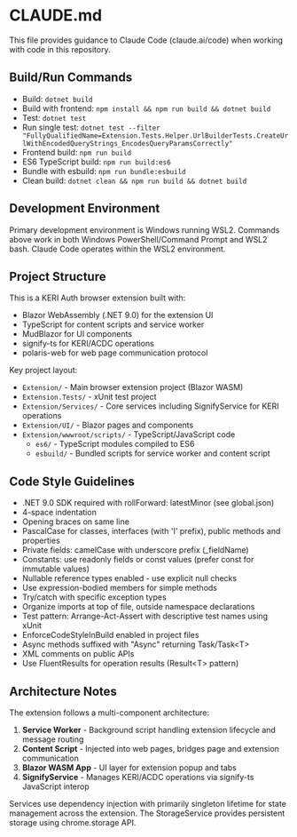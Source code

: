 # CLAUDE.md

This file provides guidance to Claude Code (claude.ai/code) when working with code in this repository.

## Build/Run Commands

- Build: `dotnet build`
- Build with frontend: `npm install && npm run build && dotnet build`
- Test: `dotnet test`
- Run single test: `dotnet test --filter "FullyQualifiedName=Extension.Tests.Helper.UrlBuilderTests.CreateUrlWithEncodedQueryStrings_EncodesQueryParamsCorrectly"`
- Frontend build: `npm run build`
- ES6 TypeScript build: `npm run build:es6`
- Bundle with esbuild: `npm run bundle:esbuild`
- Clean build: `dotnet clean && npm run build && dotnet build`

## Development Environment

Primary development environment is Windows running WSL2. Commands above work in both Windows PowerShell/Command Prompt and WSL2 bash. Claude Code operates within the WSL2 environment.

## Project Structure

This is a KERI Auth browser extension built with:
- Blazor WebAssembly (.NET 9.0) for the extension UI
- TypeScript for content scripts and service worker
- MudBlazor for UI components
- signify-ts for KERI/ACDC operations
- polaris-web for web page communication protocol

Key project layout:
- `Extension/` - Main browser extension project (Blazor WASM)
- `Extension.Tests/` - xUnit test project
- `Extension/Services/` - Core services including SignifyService for KERI operations
- `Extension/UI/` - Blazor pages and components
- `Extension/wwwroot/scripts/` - TypeScript/JavaScript code
  - `es6/` - TypeScript modules compiled to ES6
  - `esbuild/` - Bundled scripts for service worker and content script

## Code Style Guidelines

- .NET 9.0 SDK required with rollForward: latestMinor (see global.json)
- 4-space indentation
- Opening braces on same line
- PascalCase for classes, interfaces (with 'I' prefix), public methods and properties
- Private fields: camelCase with underscore prefix (_fieldName)
- Constants: use readonly fields or const values (prefer const for immutable values)
- Nullable reference types enabled - use explicit null checks
- Use expression-bodied members for simple methods
- Try/catch with specific exception types
- Organize imports at top of file, outside namespace declarations
- Test pattern: Arrange-Act-Assert with descriptive test names using xUnit
- EnforceCodeStyleInBuild enabled in project files
- Async methods suffixed with "Async" returning Task/Task&lt;T&gt;
- XML comments on public APIs
- Use FluentResults for operation results (Result&lt;T&gt; pattern)

## Architecture Notes
The extension follows a multi-component architecture:
1. **Service Worker** - Background script handling extension lifecycle and message routing
2. **Content Script** - Injected into web pages, bridges page and extension communication
3. **Blazor WASM App** - UI layer for extension popup and tabs
4. **SignifyService** - Manages KERI/ACDC operations via signify-ts JavaScript interop

Services use dependency injection with primarily singleton lifetime for state management across the extension. The StorageService provides persistent storage using chrome.storage API.